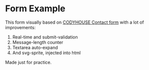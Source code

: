 # Form Example
This form visually based on [CODYHOUSE Contact form](http://codyhouse.co/gem/css-contact-form/)
with a lot of improvements:

1. Real-time and submit-validation
2. Message-length counter
3. Textarea auto-expand
4. And svg-sprite, injected into html

Made just for practice.